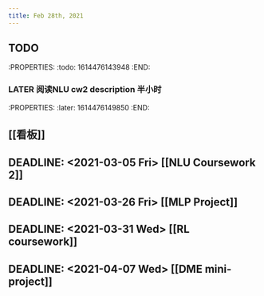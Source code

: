 ```yaml
---
title: Feb 28th, 2021
---
```


## TODO
:PROPERTIES:
:todo: 1614476143948
:END:
### LATER 阅读NLU cw2 description 半小时
:PROPERTIES:
:later: 1614476149850
:END:
## [[看板]]
## DEADLINE: <2021-03-05 Fri> [[NLU Coursework 2]]
## DEADLINE: <2021-03-26 Fri> [[MLP Project]]
## DEADLINE: <2021-03-31 Wed> [[RL coursework]]
## DEADLINE: <2021-04-07 Wed> [[DME mini-project]]
##
